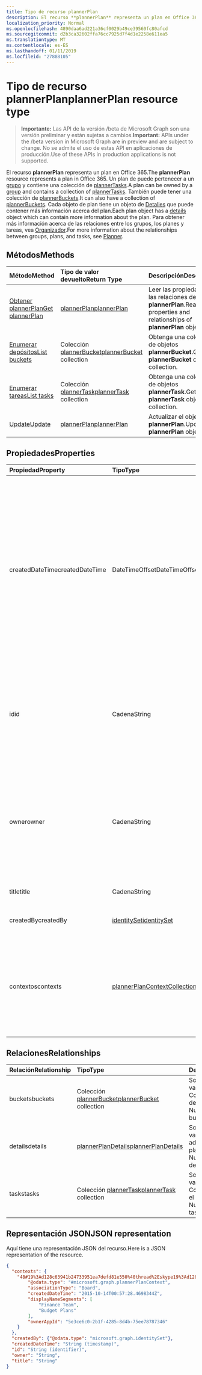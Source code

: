 ```yaml
---
title: Tipo de recurso plannerPlan
description: El recurso **plannerPlan** representa un plan en Office 365. Un plan de puede pertenecer a un grupo y contiene una colección de plannerTasks. También puede tener una colección de plannerBuckets. Cada objeto de plan tiene un objeto de detalles que puede contener más información acerca del plan. Para obtener más información acerca de las relaciones entre los grupos, los planes y tareas, vea organizador.
localization_priority: Normal
ms.openlocfilehash: 4890daa6ad221a36cf0029b49ce39560fc80afcd
ms.sourcegitcommit: d2b3ca32602ffa76cc7925d7f4d1e2258e611ea5
ms.translationtype: MT
ms.contentlocale: es-ES
ms.lasthandoff: 01/11/2019
ms.locfileid: "27888105"
---
```

# <a name="plannerplan-resource-type"></a><span data-ttu-id="4c4c5-107">Tipo de recurso plannerPlan</span><span class="sxs-lookup"><span data-stu-id="4c4c5-107">plannerPlan resource type</span></span>

> <span data-ttu-id="4c4c5-108">**Importante:** Las API de la versión /beta de Microsoft Graph son una versión preliminar y están sujetas a cambios.</span><span class="sxs-lookup"><span data-stu-id="4c4c5-108">**Important:** APIs under the /beta version in Microsoft Graph are in preview and are subject to change.</span></span> <span data-ttu-id="4c4c5-109">No se admite el uso de estas API en aplicaciones de producción.</span><span class="sxs-lookup"><span data-stu-id="4c4c5-109">Use of these APIs in production applications is not supported.</span></span>

<span data-ttu-id="4c4c5-110">El recurso **plannerPlan** representa un plan en Office 365.</span><span class="sxs-lookup"><span data-stu-id="4c4c5-110">The **plannerPlan** resource represents a plan in Office 365.</span></span> <span data-ttu-id="4c4c5-111">Un plan de puede pertenecer a un [grupo](group.md) y contiene una colección de [plannerTasks](plannertask.md).</span><span class="sxs-lookup"><span data-stu-id="4c4c5-111">A plan can be owned by a [group](group.md) and contains a collection of [plannerTasks](plannertask.md).</span></span> <span data-ttu-id="4c4c5-112">También puede tener una colección de [plannerBuckets](plannerbucket.md).</span><span class="sxs-lookup"><span data-stu-id="4c4c5-112">It can also have a collection of [plannerBuckets](plannerbucket.md).</span></span> <span data-ttu-id="4c4c5-113">Cada objeto de plan tiene un objeto de [Detalles](plannerplandetails.md) que puede contener más información acerca del plan.</span><span class="sxs-lookup"><span data-stu-id="4c4c5-113">Each plan object has a [details](plannerplandetails.md) object which can contain more information about the plan.</span></span> <span data-ttu-id="4c4c5-114">Para obtener más información acerca de las relaciones entre los grupos, los planes y tareas, vea [Organizador](planner-overview.md).</span><span class="sxs-lookup"><span data-stu-id="4c4c5-114">For more information about the relationships between groups, plans, and tasks, see [Planner](planner-overview.md).</span></span>



## <a name="methods"></a><span data-ttu-id="4c4c5-115">Métodos</span><span class="sxs-lookup"><span data-stu-id="4c4c5-115">Methods</span></span>

| <span data-ttu-id="4c4c5-116">Método</span><span class="sxs-lookup"><span data-stu-id="4c4c5-116">Method</span></span>           | <span data-ttu-id="4c4c5-117">Tipo de valor devuelto</span><span class="sxs-lookup"><span data-stu-id="4c4c5-117">Return Type</span></span>    |<span data-ttu-id="4c4c5-118">Descripción</span><span class="sxs-lookup"><span data-stu-id="4c4c5-118">Description</span></span>|
|:---------------|:--------|:----------|
|[<span data-ttu-id="4c4c5-119">Obtener plannerPlan</span><span class="sxs-lookup"><span data-stu-id="4c4c5-119">Get plannerPlan</span></span>](../api/plannerplan-get.md) | [<span data-ttu-id="4c4c5-120">plannerPlan</span><span class="sxs-lookup"><span data-stu-id="4c4c5-120">plannerPlan</span></span>](plannerplan.md) |<span data-ttu-id="4c4c5-121">Leer las propiedades y las relaciones del objeto **plannerPlan**.</span><span class="sxs-lookup"><span data-stu-id="4c4c5-121">Read properties and relationships of **plannerPlan** object.</span></span>|
|[<span data-ttu-id="4c4c5-122">Enumerar depósitos</span><span class="sxs-lookup"><span data-stu-id="4c4c5-122">List buckets</span></span>](../api/plannerplan-list-buckets.md) |<span data-ttu-id="4c4c5-123">Colección [plannerBucket](plannerbucket.md)</span><span class="sxs-lookup"><span data-stu-id="4c4c5-123">[plannerBucket](plannerbucket.md) collection</span></span>| <span data-ttu-id="4c4c5-124">Obtenga una colección de objetos **plannerBucket**.</span><span class="sxs-lookup"><span data-stu-id="4c4c5-124">Get a **plannerBucket** object collection.</span></span>|
|[<span data-ttu-id="4c4c5-125">Enumerar tareas</span><span class="sxs-lookup"><span data-stu-id="4c4c5-125">List tasks</span></span>](../api/plannerplan-list-tasks.md) |<span data-ttu-id="4c4c5-126">Colección [plannerTask](plannertask.md)</span><span class="sxs-lookup"><span data-stu-id="4c4c5-126">[plannerTask](plannertask.md) collection</span></span>| <span data-ttu-id="4c4c5-127">Obtenga una colección de objetos **plannerTask**.</span><span class="sxs-lookup"><span data-stu-id="4c4c5-127">Get a **plannerTask** object collection.</span></span>|
|[<span data-ttu-id="4c4c5-128">Update</span><span class="sxs-lookup"><span data-stu-id="4c4c5-128">Update</span></span>](../api/plannerplan-update.md) | [<span data-ttu-id="4c4c5-129">plannerPlan</span><span class="sxs-lookup"><span data-stu-id="4c4c5-129">plannerPlan</span></span>](plannerplan.md) |<span data-ttu-id="4c4c5-130">Actualizar el objeto **plannerPlan**.</span><span class="sxs-lookup"><span data-stu-id="4c4c5-130">Update **plannerPlan** object.</span></span> |

## <a name="properties"></a><span data-ttu-id="4c4c5-131">Propiedades</span><span class="sxs-lookup"><span data-stu-id="4c4c5-131">Properties</span></span>
| <span data-ttu-id="4c4c5-132">Propiedad</span><span class="sxs-lookup"><span data-stu-id="4c4c5-132">Property</span></span>     | <span data-ttu-id="4c4c5-133">Tipo</span><span class="sxs-lookup"><span data-stu-id="4c4c5-133">Type</span></span>   |<span data-ttu-id="4c4c5-134">Descripción</span><span class="sxs-lookup"><span data-stu-id="4c4c5-134">Description</span></span>|
|:---------------|:--------|:----------|
|<span data-ttu-id="4c4c5-135">createdDateTime</span><span class="sxs-lookup"><span data-stu-id="4c4c5-135">createdDateTime</span></span>|<span data-ttu-id="4c4c5-136">DateTimeOffset</span><span class="sxs-lookup"><span data-stu-id="4c4c5-136">DateTimeOffset</span></span>|<span data-ttu-id="4c4c5-p104">Solo lectura. Fecha y hora en que se creó el plan. El tipo de marca de tiempo representa la información de fecha y hora con el formato ISO 8601 y siempre pertenece a la zona horaria UTC. Por ejemplo, la medianoche UTC del 1 de enero de 2014 sería así: `'2014-01-01T00:00:00Z'`</span><span class="sxs-lookup"><span data-stu-id="4c4c5-p104">Read-only. Date and time at which the plan is created. The Timestamp type represents date and time information using ISO 8601 format and is always in UTC time. For example, midnight UTC on Jan 1, 2014 would look like this: `'2014-01-01T00:00:00Z'`</span></span>|
|<span data-ttu-id="4c4c5-141">id</span><span class="sxs-lookup"><span data-stu-id="4c4c5-141">id</span></span>|<span data-ttu-id="4c4c5-142">Cadena</span><span class="sxs-lookup"><span data-stu-id="4c4c5-142">String</span></span>| <span data-ttu-id="4c4c5-143">Solo lectura.</span><span class="sxs-lookup"><span data-stu-id="4c4c5-143">Read-only.</span></span> <span data-ttu-id="4c4c5-144">Identificador del plan.</span><span class="sxs-lookup"><span data-stu-id="4c4c5-144">ID of the plan.</span></span> <span data-ttu-id="4c4c5-145">Es 28 caracteres de largo y entre mayúsculas y minúsculas.</span><span class="sxs-lookup"><span data-stu-id="4c4c5-145">It is 28 characters long and case-sensitive.</span></span> <span data-ttu-id="4c4c5-146">[Validación de formato](tasks-identifiers-disclaimer.md) se realiza en el servicio.</span><span class="sxs-lookup"><span data-stu-id="4c4c5-146">[Format validation](tasks-identifiers-disclaimer.md) is done on the service.</span></span>|
|<span data-ttu-id="4c4c5-147">owner</span><span class="sxs-lookup"><span data-stu-id="4c4c5-147">owner</span></span>|<span data-ttu-id="4c4c5-148">Cadena</span><span class="sxs-lookup"><span data-stu-id="4c4c5-148">String</span></span>|<span data-ttu-id="4c4c5-149">Identificador del [grupo](group.md) que posee el plan.</span><span class="sxs-lookup"><span data-stu-id="4c4c5-149">ID of the [Group](group.md) that owns the plan.</span></span> <span data-ttu-id="4c4c5-150">Un grupo válido debe existir antes de que se puede establecer en este campo.</span><span class="sxs-lookup"><span data-stu-id="4c4c5-150">A valid group must exist before this field can be set.</span></span> <span data-ttu-id="4c4c5-151">Una vez establecida, esta propiedad no se puede actualizar.</span><span class="sxs-lookup"><span data-stu-id="4c4c5-151">After it is set, this property can’t be updated.</span></span>|
|<span data-ttu-id="4c4c5-152">title</span><span class="sxs-lookup"><span data-stu-id="4c4c5-152">title</span></span>|<span data-ttu-id="4c4c5-153">Cadena</span><span class="sxs-lookup"><span data-stu-id="4c4c5-153">String</span></span>|<span data-ttu-id="4c4c5-p107">Obligatorio. Título del plan.</span><span class="sxs-lookup"><span data-stu-id="4c4c5-p107">Required. Title of the plan.</span></span>|
|<span data-ttu-id="4c4c5-156">createdBy</span><span class="sxs-lookup"><span data-stu-id="4c4c5-156">createdBy</span></span>|[<span data-ttu-id="4c4c5-157">identitySet</span><span class="sxs-lookup"><span data-stu-id="4c4c5-157">identitySet</span></span>](identityset.md)|<span data-ttu-id="4c4c5-p108">Solo lectura. El usuario que creó el plan.</span><span class="sxs-lookup"><span data-stu-id="4c4c5-p108">Read-only. The user who created the plan.</span></span>|
|<span data-ttu-id="4c4c5-160">contextos</span><span class="sxs-lookup"><span data-stu-id="4c4c5-160">contexts</span></span>|[<span data-ttu-id="4c4c5-161">plannerPlanContextCollection</span><span class="sxs-lookup"><span data-stu-id="4c4c5-161">plannerPlanContextCollection</span></span>](plannerplancontextcollection.md)| <span data-ttu-id="4c4c5-162">Solo lectura.</span><span class="sxs-lookup"><span data-stu-id="4c4c5-162">Read-only.</span></span> <span data-ttu-id="4c4c5-163">Experiencias de usuario adicionales en el que se usa este plan, representado como entradas de [plannerPlanContext](plannerplancontext.md) .</span><span class="sxs-lookup"><span data-stu-id="4c4c5-163">Additional user experiences in which this plan is used, represented as [plannerPlanContext](plannerplancontext.md) entries.</span></span>|

## <a name="relationships"></a><span data-ttu-id="4c4c5-164">Relaciones</span><span class="sxs-lookup"><span data-stu-id="4c4c5-164">Relationships</span></span>
| <span data-ttu-id="4c4c5-165">Relación</span><span class="sxs-lookup"><span data-stu-id="4c4c5-165">Relationship</span></span> | <span data-ttu-id="4c4c5-166">Tipo</span><span class="sxs-lookup"><span data-stu-id="4c4c5-166">Type</span></span>   |<span data-ttu-id="4c4c5-167">Descripción</span><span class="sxs-lookup"><span data-stu-id="4c4c5-167">Description</span></span>|
|:---------------|:--------|:----------|
|<span data-ttu-id="4c4c5-168">buckets</span><span class="sxs-lookup"><span data-stu-id="4c4c5-168">buckets</span></span>|<span data-ttu-id="4c4c5-169">Colección [plannerBucket](plannerbucket.md)</span><span class="sxs-lookup"><span data-stu-id="4c4c5-169">[plannerBucket](plannerbucket.md) collection</span></span>| <span data-ttu-id="4c4c5-p110">Solo lectura. Admite valores NULL. Colección de depósitos del plan.</span><span class="sxs-lookup"><span data-stu-id="4c4c5-p110">Read-only. Nullable. Collection of buckets in the plan.</span></span>|
|<span data-ttu-id="4c4c5-173">details</span><span class="sxs-lookup"><span data-stu-id="4c4c5-173">details</span></span>|[<span data-ttu-id="4c4c5-174">plannerPlanDetails</span><span class="sxs-lookup"><span data-stu-id="4c4c5-174">plannerPlanDetails</span></span>](plannerplandetails.md)| <span data-ttu-id="4c4c5-p111">Solo lectura. Admite valores NULL. Detalles adicionales sobre el plan.</span><span class="sxs-lookup"><span data-stu-id="4c4c5-p111">Read-only. Nullable. Additional details about the plan.</span></span>|
|<span data-ttu-id="4c4c5-178">tasks</span><span class="sxs-lookup"><span data-stu-id="4c4c5-178">tasks</span></span>|<span data-ttu-id="4c4c5-179">Colección [plannerTask](plannertask.md)</span><span class="sxs-lookup"><span data-stu-id="4c4c5-179">[plannerTask](plannertask.md) collection</span></span>| <span data-ttu-id="4c4c5-p112">Solo lectura. Admite valores NULL. Colección de tareas en el plan.</span><span class="sxs-lookup"><span data-stu-id="4c4c5-p112">Read-only. Nullable. Collection of tasks in the plan.</span></span>|

## <a name="json-representation"></a><span data-ttu-id="4c4c5-183">Representación JSON</span><span class="sxs-lookup"><span data-stu-id="4c4c5-183">JSON representation</span></span>

<span data-ttu-id="4c4c5-184">Aquí tiene una representación JSON del recurso.</span><span class="sxs-lookup"><span data-stu-id="4c4c5-184">Here is a JSON representation of the resource.</span></span>

<!-- {
  "blockType": "resource",
  "optionalProperties": [

  ],
  "@odata.type": "microsoft.graph.plannerPlan"
}-->

```json
{
  "contexts": {
    "48#19%3Ad128c63941b24733951ea7defd81e550%40thread%2Eskype19%3Ad128c63941b24733951ea7defd81e550%40thread%2Eskype": {
        "@odata.type": "#microsoft.graph.plannerPlanContext",
        "associationType": "Board",
        "createdDateTime": "2015-10-14T00:57:28.4698344Z",
        "displayNameSegments": [
            "Finance Team",
            "Budget Plans"
        ],
        "ownerAppId": "5e3ce6c0-2b1f-4285-8d4b-75ee78787346"
    }
  },
  "createdBy": {"@odata.type": "microsoft.graph.identitySet"},
  "createdDateTime": "String (timestamp)",
  "id": "String (identifier)",
  "owner": "String",
  "title": "String"
}

```

<!-- uuid: 8fcb5dbc-d5aa-4681-8e31-b001d5168d79
2015-10-25 14:57:30 UTC -->
<!-- {
  "type": "#page.annotation",
  "description": "plannerPlan resource",
  "keywords": "",
  "section": "documentation",
  "tocPath": ""
}-->
